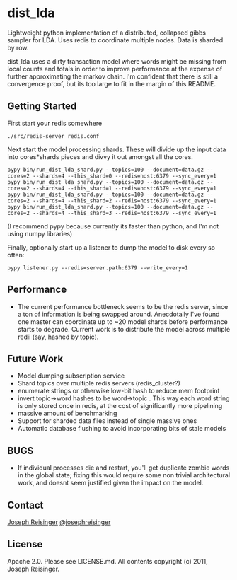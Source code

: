 # dist_lda

Lightweight python implementation of a distributed, collapsed gibbs sampler for
LDA. Uses redis to coordinate multiple nodes. Data is sharded by row.

dist_lda uses a dirty transaction model where words might be missing from local
counts and totals in order to improve performance at the expense of further
approximating the markov chain. I'm confident that there is still a convergence
proof, but its too large to fit in the margin of this README.

## Getting Started
First start your redis somewhere 

```
./src/redis-server redis.conf
```

Next start the model processing shards. These will divide up the input data into cores*shards pieces and divvy it out amongst all the cores.

```
pypy bin/run_dist_lda_shard.py --topics=100 --document=data.gz --cores=2 --shards=4 --this_shard=0 --redis=host:6379 --sync_every=1
pypy bin/run_dist_lda_shard.py --topics=100 --document=data.gz --cores=2 --shards=4 --this_shard=1 --redis=host:6379 --sync_every=1
pypy bin/run_dist_lda_shard.py --topics=100 --document=data.gz --cores=2 --shards=4 --this_shard=2 --redis=host:6379 --sync_every=1
pypy bin/run_dist_lda_shard.py --topics=100 --document=data.gz --cores=2 --shards=4 --this_shard=3 --redis=host:6379 --sync_every=1
```

(I recommend pypy because currently its faster than python, and I'm not using numpy libraries)

Finally, optionally start up a listener to dump the model to disk every so often:

```
pypy listener.py --redis=server.path:6379 --write_every=1
```

## Performance
* The current performance bottleneck seems to be the redis server, since a ton of information is being swapped around. Anecdotally I've found one master can coordinate up to ~20 model shards before performance starts to degrade. Current work is to distribute the model across multiple redii (say, hashed by topic).


## Future Work
* Model dumping subscription service
* Shard topics over multiple redis servers (redis_cluster?)
* enumerate strings or otherwise low-bit hash to reduce mem footprint
* invert topic->word hashes to be word->topic . This way each word string is only stored once in redis, at the cost of significantly more pipelining
* massive amount of benchmarking
* Support for sharded data files instead of single massive ones
* Automatic database flushing to avoid incorporating bits of stale models

## BUGS
* If individual processes die and restart, you'll get duplicate zombie words in the global state; fixing this would require some non trivial architectural work, and doesnt seem justified given the impact on the model.


## Contact
[Joseph Reisinger](http://www.cs.utexas.edu/~joeraii)
[@josephreisinger](http://www.twitter.com/josephreisinger)

## License

Apache 2.0. Please see LICENSE.md. All contents copyright (c) 2011, Joseph Reisinger.
